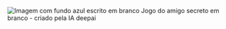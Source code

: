 
![Imagem com fundo azul escrito em branco Jogo do amigo secreto em branco - criado pela IA deepai](https://github.com/user-attachments/assets/05f4d00d-e9fc-45a6-950a-2f51a418a2d3)
